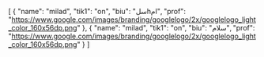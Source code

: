 [
  {
    "name": "milad",
    "tik1": "on",
    "biu": "سلhام",
    "prof": "https://www.google.com/images/branding/googlelogo/2x/googlelogo_light_color_160x56dp.png"
  },
  {
    "name": "milad",
    "tik1": "on",
    "biu": "سلام",
    "prof": "https://www.google.com/images/branding/googlelogo/2x/googlelogo_light_color_160x56dp.png"
  }
]